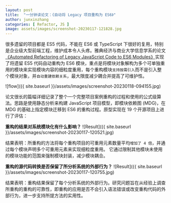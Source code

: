 ```yaml
---
layout: post
title:  "一分钟读论文：《自动将 Legacy 项目重构为 ES6》"
author: junxinzhang
categories: [ Refactor, JS ]
image: assets/images/screenshot-20230117-121828.jpg
---
```

很多遗留的项目都是 ES5 代码，不能在 ES6 或 TypeScript 下很好的复用，特别是企业级大型前端工程，维护成本令人头疼。雅典经济与商业大学信息学系的论文[《Automated Refactoring of Legacy JavaScript Code to ES6 Modules》][paper1-url]实现了将遗留 ES5 代码自动重构为 ES6 模块，重点是将模块对象解构为多个可单独重用的模块来实现模块内容的细粒度重用，每个重构模块`支持按需引入`而不是引入整个模块对象，并`自动重建依赖关系`，最大限度减少耦合并提高了可维护性。

![flow]({{ site.baseurl }}/assets/images/screenshot-20230118-094155.jpg)

论文很长的篇幅详细记录了整个一个完整项目案例重构的过程和使用的公式级算法。思路是使用静态分析来构建 JavaScript 项目模型，即模块依赖图 (MDG)，在 MDG 的基础上指定模块迁移到 ES6 的重构过程。原型实现在 19 个开源项目上进行了评估：

**重构的结果对系统模块化有什么影响？**
![Result]({{ site.baseurl }}/assets/images/screenshot-20230117-120521.jpg)

结果表明：所重构的方法将每个重构项目的可重用元素数量平均`增加了 4 倍`，并通过每个模块声明多个可重用元素来实现细粒度重用。 它通过限制其他模块未使用的模块功能的范围来强制模块封装，减少模块耦合。

**重构的源代码转换是否保留了所分析系统的外部行为？**
![Result]({{ site.baseurl }}/assets/images/screenshot-20230117-120755.jpg)

结果表明：重构结果保留了每个分析系统的外部行为。研究问题旨在从经验上调查所重构的重构的可靠性，即重构的应用是否不会引入语法错误或改变重构代码的外部行为，进一步支持所提方法的实用性。

[paper1-url]: https://arxiv.org/pdf/2107.10164.pdf